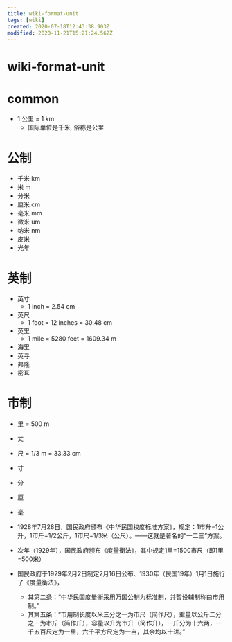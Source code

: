 ```yaml
---
title: wiki-format-unit
tags: [wiki]
created: 2020-07-18T12:43:38.903Z
modified: 2020-11-21T15:21:24.562Z
---
```


# wiki-format-unit

# common

- 1 公里 = 1 km
  - 国际单位是千米, 俗称是公里

# 公制

- 千米 km
- 米 m
- 分米
- 厘米 cm
- 毫米 mm
- 微米 um
- 纳米 nm
- 皮米
- 光年

# 英制

- 英寸 
  - 1 inch = 2.54 cm
- 英尺
  - 1 foot = 12 inches = 30.48 cm
- 英里
  - 1 mile = 5280 feet = 1609.34 m
- 海里
- 英寻
- 弗隆
- 密耳

# 市制

- 里 = 500 m
- 丈 
- 尺 = 1/3 m = 33.33 cm
- 寸
- 分
- 厘
- 毫

- 1928年7月28日，国民政府颁布《中华民国权度标准方案》，规定：1市升=1公升，1市斤=1/2公斤，1市尺=1/3米（公尺）。——这就是著名的“一二三”方案。
- 次年（1929年），国民政府颁布《度量衡法》，其中规定1里=1500市尺（即1里=500米）
- 国民政府于1929年2月2日制定2月16日公布、1930年（民国19年）1月1日施行了《度量衡法》，
  - 其第二条：“中华民国度量衡采用万国公制为标准制，并暂设辅制称曰市用制。”
  - 其第五条：“市用制长度以米三分之一为市尺（简作尺），重量以公斤二分之一为市斤（简作斤），容量以升为市升（简作升），一斤分为十六两，一千五百尺定为一里，六千平方尺定为一亩，其余均以十进。”
